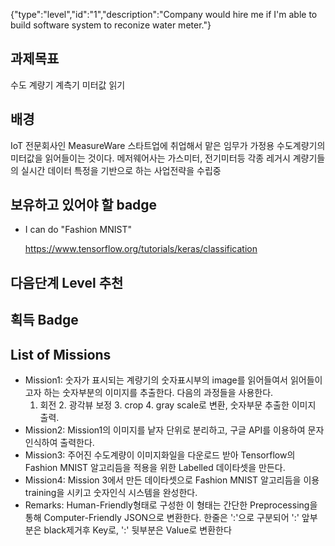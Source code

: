 {"type":"level","id":"1","description":"Company would hire me if I'm able to build software system to reconize water meter."}

## 과제목표
수도 계량기 계측기 미터값 읽기
## 배경
IoT 전문회사인 MeasureWare 스타트업에 취업해서 맡은 임무가 가정용 수도계량기의 미터값을 읽어들이는 것이다. 메저웨어사는 가스미터, 전기미터등 각종 레거시 계량기들의 실시간 데이터 특정을 기반으로 하는 사업전략을 수립중

## 보유하고 있어야 할 badge

* I can do "Fashion MNIST"

    https://www.tensorflow.org/tutorials/keras/classification 

## 다음단계 Level 추천

## 획득 Badge

## List of Missions
* Mission1: 숫자가 표시되는 계량기의 숫자표시부의 image를 읽어들여서 읽어들이고자 하는 숫자부분의 이미지를 추출한다. 다음의 과정들을 사용한다.
    1. 회전  2. 광각뷰 보정  3. crop  4. gray scale로 변환, 숫자부문 추출한 이미지 출력.
* Mission2: Mission1의 이미지를 낱자 단위로 분리하고, 구글 API를 이용하여 문자인식하여 출력한다.
* Mission3: 주어진 수도계량이 이미지화일을 다운로드 받아 Tensorflow의 Fashion MNIST 알고리듬을 적용을 위한 Labelled 데이타셋을 만든다.
* Mission4: Mission 3에서 만든 데이타셋으로 Fashion MNIST 알고리듬을 이용 training을 시키고 숫자인식 시스템을 완성한다.
* Remarks: Human-Friendly형태로 구성한 이 형태는 간단한 Preprocessing을 통해 Computer-Friendly JSON으로 변환한다.  한줄은 ':'으로 구분되어 ':' 앞부분은 black제거후 Key로, ':' 뒷부분은 Value로 변환한다
